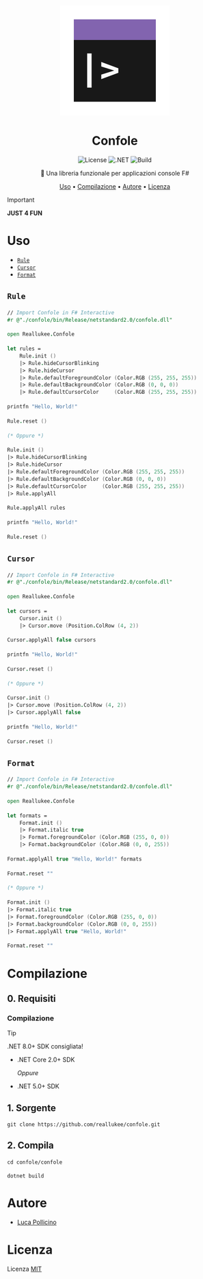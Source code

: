<div align="center">

<img src="./assets/confole.png" width="256px" height="256px" />

# Confole

![License](https://img.shields.io/github/license/reallukee/confole)
![.NET](https://img.shields.io/badge/.net-standard_2.0-512bd4)
![Build](https://img.shields.io/github/actions/workflow/status/reallukee/confole/build.yml)

🎨 Una libreria funzionale per applicazioni console F#

[Uso](#uso)
•
[Compilazione](#compilazione)
•
[Autore](#autore)
•
[Licenza](#licenza)

</div>



> [!IMPORTANT]
> **JUST 4 FUN**

# Uso

* [`Rule`](#rule)
* [`Cursor`](#cursor)
* [`Format`](#format)



## `Rule`

```fsharp
// Import Confole in F# Interactive
#r @"./confole/bin/Release/netstandard2.0/confole.dll"

open Reallukee.Confole

let rules =
    Rule.init ()
    |> Rule.hideCursorBlinking
    |> Rule.hideCursor
    |> Rule.defaultForegroundColor (Color.RGB (255, 255, 255))
    |> Rule.defaultBackgroundColor (Color.RGB (0, 0, 0))
    |> Rule.defaultCursorColor     (Color.RGB (255, 255, 255))

printfn "Hello, World!"

Rule.reset ()

(* Oppure *)

Rule.init ()
|> Rule.hideCursorBlinking
|> Rule.hideCursor
|> Rule.defaultForegroundColor (Color.RGB (255, 255, 255))
|> Rule.defaultBackgroundColor (Color.RGB (0, 0, 0))
|> Rule.defaultCursorColor     (Color.RGB (255, 255, 255))
|> Rule.applyAll

Rule.applyAll rules

printfn "Hello, World!"

Rule.reset ()
```



## `Cursor`

```fsharp
// Import Confole in F# Interactive
#r @"./confole/bin/Release/netstandard2.0/confole.dll"

open Reallukee.Confole

let cursors =
    Cursor.init ()
    |> Cursor.move (Position.ColRow (4, 2))

Cursor.applyAll false cursors

printfn "Hello, World!"

Cursor.reset ()

(* Oppure *)

Cursor.init ()
|> Cursor.move (Position.ColRow (4, 2))
|> Cursor.applyAll false

printfn "Hello, World!"

Cursor.reset ()
```



## `Format`

```fsharp
// Import Confole in F# Interactive
#r @"./confole/bin/Release/netstandard2.0/confole.dll"

open Reallukee.Confole

let formats =
    Format.init ()
    |> Format.italic true
    |> Format.foregroundColor (Color.RGB (255, 0, 0))
    |> Format.backgroundColor (Color.RGB (0, 0, 255))

Format.applyAll true "Hello, World!" formats

Format.reset ""

(* Oppure *)

Format.init ()
|> Format.italic true
|> Format.foregroundColor (Color.RGB (255, 0, 0))
|> Format.backgroundColor (Color.RGB (0, 0, 255))
|> Format.applyAll true "Hello, World!"

Format.reset ""
```



# Compilazione

## 0. Requisiti

### Compilazione

> [!TIP]
> .NET 8.0+ SDK consigliata!

* .NET Core 2.0+ SDK

  *Oppure*

* .NET 5.0+ SDK

## 1. Sorgente

```
git clone https://github.com/reallukee/confole.git
```

## 2. Compila

```
cd confole/confole

dotnet build
```



# Autore

- [Luca Pollicino](https://github.com/reallukee)



# Licenza

Licenza [MIT](./LICENSE)
